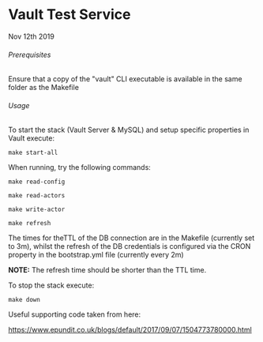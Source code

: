 # Vault Test Service

Nov 12th 2019

###### Prerequisites

Ensure that a copy of the "vault" CLI executable is available in the same folder as the Makefile

###### Usage

To start the stack (Vault Server & MySQL) and setup specific properties in Vault execute:

```
make start-all
```

When running, try the following commands:

```
make read-config

make read-actors

make write-actor

make refresh
```

The times for theTTL of the DB connection are in the Makefile (currently set to 3m), whilst the refresh of the DB credentials is configured via the CRON property in the bootstrap.yml file (currently every 2m)

**NOTE:** The refresh time should be shorter than the TTL time.

To stop the stack execute:

```
make down
```

Useful supporting code taken from here:

https://www.epundit.co.uk/blogs/default/2017/09/07/1504773780000.html

